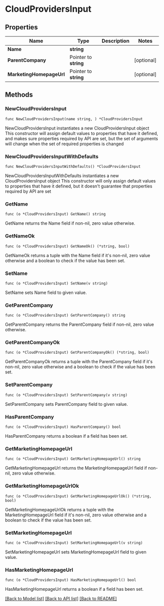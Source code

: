 # CloudProvidersInput

## Properties

Name | Type | Description | Notes
------------ | ------------- | ------------- | -------------
**Name** | **string** |  | 
**ParentCompany** | Pointer to **string** |  | [optional] 
**MarketingHomepageUrl** | Pointer to **string** |  | [optional] 

## Methods

### NewCloudProvidersInput

`func NewCloudProvidersInput(name string, ) *CloudProvidersInput`

NewCloudProvidersInput instantiates a new CloudProvidersInput object
This constructor will assign default values to properties that have it defined,
and makes sure properties required by API are set, but the set of arguments
will change when the set of required properties is changed

### NewCloudProvidersInputWithDefaults

`func NewCloudProvidersInputWithDefaults() *CloudProvidersInput`

NewCloudProvidersInputWithDefaults instantiates a new CloudProvidersInput object
This constructor will only assign default values to properties that have it defined,
but it doesn't guarantee that properties required by API are set

### GetName

`func (o *CloudProvidersInput) GetName() string`

GetName returns the Name field if non-nil, zero value otherwise.

### GetNameOk

`func (o *CloudProvidersInput) GetNameOk() (*string, bool)`

GetNameOk returns a tuple with the Name field if it's non-nil, zero value otherwise
and a boolean to check if the value has been set.

### SetName

`func (o *CloudProvidersInput) SetName(v string)`

SetName sets Name field to given value.


### GetParentCompany

`func (o *CloudProvidersInput) GetParentCompany() string`

GetParentCompany returns the ParentCompany field if non-nil, zero value otherwise.

### GetParentCompanyOk

`func (o *CloudProvidersInput) GetParentCompanyOk() (*string, bool)`

GetParentCompanyOk returns a tuple with the ParentCompany field if it's non-nil, zero value otherwise
and a boolean to check if the value has been set.

### SetParentCompany

`func (o *CloudProvidersInput) SetParentCompany(v string)`

SetParentCompany sets ParentCompany field to given value.

### HasParentCompany

`func (o *CloudProvidersInput) HasParentCompany() bool`

HasParentCompany returns a boolean if a field has been set.

### GetMarketingHomepageUrl

`func (o *CloudProvidersInput) GetMarketingHomepageUrl() string`

GetMarketingHomepageUrl returns the MarketingHomepageUrl field if non-nil, zero value otherwise.

### GetMarketingHomepageUrlOk

`func (o *CloudProvidersInput) GetMarketingHomepageUrlOk() (*string, bool)`

GetMarketingHomepageUrlOk returns a tuple with the MarketingHomepageUrl field if it's non-nil, zero value otherwise
and a boolean to check if the value has been set.

### SetMarketingHomepageUrl

`func (o *CloudProvidersInput) SetMarketingHomepageUrl(v string)`

SetMarketingHomepageUrl sets MarketingHomepageUrl field to given value.

### HasMarketingHomepageUrl

`func (o *CloudProvidersInput) HasMarketingHomepageUrl() bool`

HasMarketingHomepageUrl returns a boolean if a field has been set.


[[Back to Model list]](../README.md#documentation-for-models) [[Back to API list]](../README.md#documentation-for-api-endpoints) [[Back to README]](../README.md)



